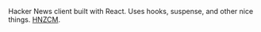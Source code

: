 Hacker News client built with React. Uses hooks, suspense, and other nice things. [HNZCM](https://hnzcm.surge.sh).
